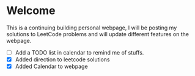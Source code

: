 # Welcome
This is a continuing building personal webpage, I will be posting my solutions to LeetCode problems and will update different features on the webpage.

- [ ] Add a TODO list in calendar to remind me of stuffs.
- [x] Added direction to leetcode solutions
- [x] Added Calendar to webpage
